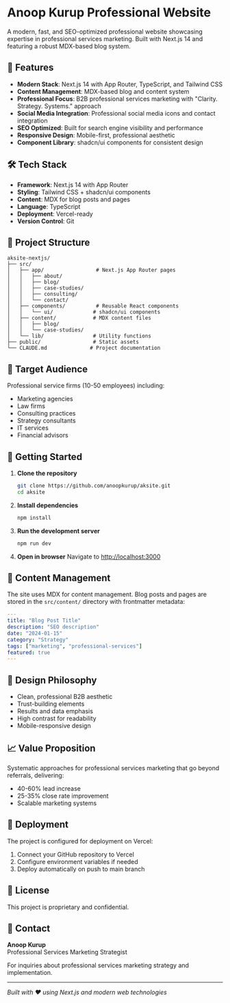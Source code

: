 # Anoop Kurup Professional Website

A modern, fast, and SEO-optimized professional website showcasing expertise in professional services marketing. Built with Next.js 14 and featuring a robust MDX-based blog system.

## 🚀 Features

- **Modern Stack**: Next.js 14 with App Router, TypeScript, and Tailwind CSS
- **Content Management**: MDX-based blog and content system
- **Professional Focus**: B2B professional services marketing with "Clarity. Strategy. Systems." approach
- **Social Media Integration**: Professional social media icons and contact integration
- **SEO Optimized**: Built for search engine visibility and performance
- **Responsive Design**: Mobile-first, professional aesthetic
- **Component Library**: shadcn/ui components for consistent design

## 🛠️ Tech Stack

- **Framework**: Next.js 14 with App Router
- **Styling**: Tailwind CSS + shadcn/ui components  
- **Content**: MDX for blog posts and pages
- **Language**: TypeScript
- **Deployment**: Vercel-ready
- **Version Control**: Git

## 📁 Project Structure

```
aksite-nextjs/
├── src/
│   ├── app/                 # Next.js App Router pages
│   │   ├── about/
│   │   ├── blog/
│   │   ├── case-studies/
│   │   ├── consulting/
│   │   └── contact/
│   ├── components/          # Reusable React components
│   │   └── ui/             # shadcn/ui components
│   ├── content/            # MDX content files
│   │   ├── blog/
│   │   └── case-studies/
│   └── lib/                # Utility functions
├── public/                 # Static assets
└── CLAUDE.md              # Project documentation
```

## 🎯 Target Audience

Professional service firms (10-50 employees) including:
- Marketing agencies
- Law firms  
- Consulting practices
- Strategy consultants
- IT services
- Financial advisors

## 🚀 Getting Started

1. **Clone the repository**
   ```bash
   git clone https://github.com/anoopkurup/aksite.git
   cd aksite
   ```

2. **Install dependencies**
   ```bash
   npm install
   ```

3. **Run the development server**
   ```bash
   npm run dev
   ```

4. **Open in browser**
   Navigate to [http://localhost:3000](http://localhost:3000)

## 📝 Content Management

The site uses MDX for content management. Blog posts and pages are stored in the `src/content/` directory with frontmatter metadata:

```yaml
---
title: "Blog Post Title"
description: "SEO description"
date: "2024-01-15"
category: "Strategy"
tags: ["marketing", "professional-services"]
featured: true
---
```

## 🎨 Design Philosophy

- Clean, professional B2B aesthetic
- Trust-building elements
- Results and data emphasis
- High contrast for readability
- Mobile-responsive design

## 📈 Value Proposition

Systematic approaches for professional services marketing that go beyond referrals, delivering:
- 40-60% lead increase
- 25-35% close rate improvement
- Scalable marketing systems

## 🚀 Deployment

The project is configured for deployment on Vercel:

1. Connect your GitHub repository to Vercel
2. Configure environment variables if needed
3. Deploy automatically on push to main branch

## 📄 License

This project is proprietary and confidential.

## 🤝 Contact

**Anoop Kurup**  
Professional Services Marketing Strategist

For inquiries about professional services marketing strategy and implementation.

---

*Built with ❤️ using Next.js and modern web technologies*